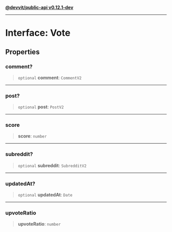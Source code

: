 [**@devvit/public-api v0.12.1-dev**](../../../../README.md)

---

# Interface: Vote

## Properties

<a id="comment"></a>

### comment?

> `optional` **comment**: `CommentV2`

---

<a id="post"></a>

### post?

> `optional` **post**: `PostV2`

---

<a id="score"></a>

### score

> **score**: `number`

---

<a id="subreddit"></a>

### subreddit?

> `optional` **subreddit**: `SubredditV2`

---

<a id="updatedat"></a>

### updatedAt?

> `optional` **updatedAt**: `Date`

---

<a id="upvoteratio"></a>

### upvoteRatio

> **upvoteRatio**: `number`
